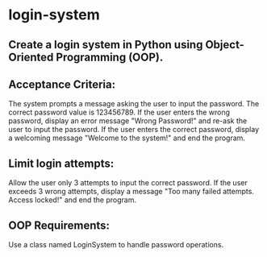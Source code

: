 # login-system

## Create a login system in Python using Object-Oriented Programming (OOP).
## Acceptance Criteria:

The system prompts a message asking the user to input the password.
The correct password value is 123456789.
If the user enters the wrong password, display an error message "Wrong Password!" and re-ask the user to input the password.
If the user enters the correct password, display a welcoming message "Welcome to the system!" and end the program.

## Limit login attempts:

Allow the user only 3 attempts to input the correct password.
If the user exceeds 3 wrong attempts, display a message "Too many failed attempts. Access locked!" and end the program.

## OOP Requirements:

Use a class named LoginSystem to handle password operations.

